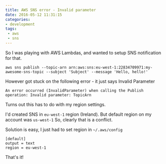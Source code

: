 ```yaml
---
title: AWS SNS error - Invalid parameter
date: 2016-05-12 11:31:15
categories:
- development
tags:
 - aws
 - sns
---
```


So I was playing with AWS Lambdas, and wanted to setup SNS notification for that.

```
aws sns publish --topic-arn arn:aws:sns:eu-west-1:22834709971:my-awesome-sns-topic --subject 'Subject' --message 'Hello, hello!'
```

However got stuck on the following error - it just says Invalid Parameter

```
An error occurred (InvalidParameter) when calling the Publish operation: Invalid parameter: TopicArn
```

Turns out this has to do with my region settings.

I'd created SNS in `eu-west-1` region (Ireland). But default region on my account was `us-west-1`
So, clearly that is a conflict.

Solution is easy, I just had to set region in `~/.aws/config`

```
[default]
output = text
region = eu-west-1
```

That's it!
